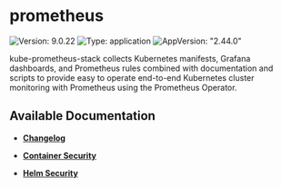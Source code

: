 # prometheus

![Version: 9.0.22](https://img.shields.io/badge/Version-9.0.22-informational?style=flat-square) ![Type: application](https://img.shields.io/badge/Type-application-informational?style=flat-square) ![AppVersion: "2.44.0"](https://img.shields.io/badge/AppVersion-"2.44.0"-informational?style=flat-square)

kube-prometheus-stack collects Kubernetes manifests, Grafana dashboards, and Prometheus rules combined with documentation and scripts to provide easy to operate end-to-end Kubernetes cluster monitoring with Prometheus using the Prometheus Operator.

## Available Documentation

- [**Changelog**](CHANGELOG)

- [**Container Security**](container-security)

- [**Helm Security**](helm-security)

